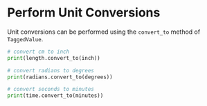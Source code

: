 # Perform Unit Conversions

Unit conversions can be performed using the `convert_to` method of `TaggedValue`.

```python
# convert cm to inch
print(length.convert_to(inch))

# convert radians to degrees
print(radians.convert_to(degrees))

# convert seconds to minutes
print(time.convert_to(minutes))
```

